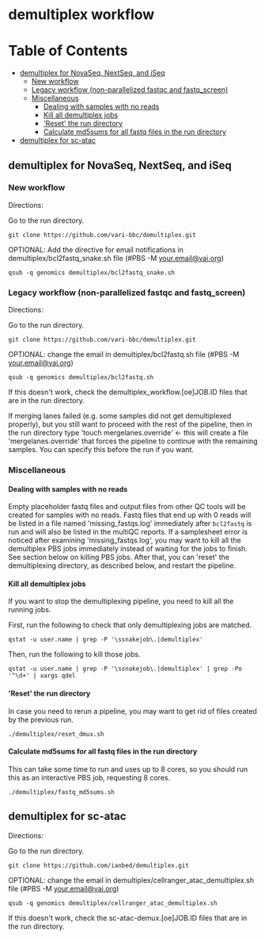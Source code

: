 # demultiplex workflow

Table of Contents
=================

   * [demultiplex for NovaSeq, NextSeq, and iSeq](#demultiplex-for-novaseq-nextseq-and-iseq)
      * [New workflow](#new-workflow)
      * [Legacy workflow (non-parallelized fastqc and fastq_screen)](#legacy-workflow-non-parallelized-fastqc-and-fastq_screen)
      * [Miscellaneous](#miscellaneous)
         * [Dealing with samples with no reads](#dealing-with-samples-with-no-reads)
         * [Kill all demultiplex jobs](#kill-all-demultiplex-jobs)
         * ['Reset' the run directory](#reset-the-run-directory)
         * [Calculate md5sums for all fastq files in the run directory](#calculate-md5sums-for-all-fastq-files-in-the-run-directory)
   * [demultiplex for sc-atac](#demultiplex-for-sc-atac)

## demultiplex for NovaSeq, NextSeq, and iSeq

### New workflow

Directions:

Go to the run directory.

```git clone https://github.com/vari-bbc/demultiplex.git```

OPTIONAL: Add the directive for email notifications in demultiplex/bcl2fastq_snake.sh file (#PBS -M your.email@vai.org)

```qsub -q genomics demultiplex/bcl2fastq_snake.sh```


### Legacy workflow (non-parallelized fastqc and fastq_screen)

Directions:

Go to the run directory.

```git clone https://github.com/vari-bbc/demultiplex.git```

OPTIONAL: change the email in demultiplex/bcl2fastq.sh file (#PBS -M your.email@vai.org)

```qsub -q genomics demultiplex/bcl2fastq.sh```

If this doesn't work, check the demultiplex_workflow.[oe]JOB.ID files that are in the run directory.

If merging lanes failed (e.g. some samples did not get demultiplexed properly), but you still want to proceed with the rest of the pipeline, then in the run directory type 'touch mergelanes.override' <- this will create a file 'mergelanes.override' that forces the pipeline to continue with the remaining samples. You can specify this before the run if you want.


### Miscellaneous

#### Dealing with samples with no reads

Empty placeholder fastq files and output files from other QC tools will be created for samples with no reads. Fastq files that end up with 0 reads will be listed in a file named 'missing_fastqs.log' immediately after `bcl2fastq` is run and will also be listed in the multiQC reports. If a samplesheet error is noticed after examining 'missing_fastqs.log', you may want to kill all the demultiplex PBS jobs immediately instead of waiting for the jobs to finish. See section below on killing PBS jobs. After that, you can 'reset' the demultiplexing directory, as described below, and restart the pipeline.

#### Kill all demultiplex jobs

If you want to stop the demultiplexing pipeline, you need to kill all the running jobs.

First, run the following to check that only demultiplexing jobs are matched.

```qstat -u user.name | grep -P '\ssnakejob\.|demultiplex'```

Then, run the following to kill those jobs.

```qstat -u user.name | grep -P '\ssnakejob\.|demultiplex' | grep -Po '^\d+' | xargs qdel```

#### 'Reset' the run directory

In case you need to rerun a pipeline, you may want to get rid of files created by the previous run.

```./demultiplex/reset_dmux.sh```

#### Calculate md5sums for all fastq files in the run directory

This can take some time to run and uses up to 8 cores, so you should run this as an interactive PBS job, requesting 8 cores.

```./demultiplex/fastq_md5sums.sh```


## demultiplex for sc-atac

Directions:

Go to the run directory.

```git clone https://github.com/ianbed/demultiplex.git```

OPTIONAL: change the email in demultiplex/cellranger_atac_demultiplex.sh file (#PBS -M your.email@vai.org)

```qsub -q genomics demultiplex/cellranger_atac_demultiplex.sh```

If this doesn't work, check the sc-atac-demux.[oe]JOB.ID files that are in the run directory.

